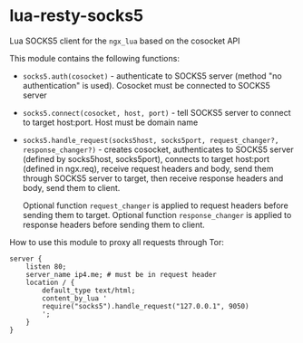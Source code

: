 lua-resty-socks5
================

Lua SOCKS5 client for the `ngx_lua` based on the cosocket API

This module contains the following functions:

 * `socks5.auth(cosocket)` - authenticate to SOCKS5
    server (method "no authentication" is used).
    Cosocket must be connected to SOCKS5 server
 * `socks5.connect(cosocket, host, port)` - tell
    SOCKS5 server to connect to target host:port.
    Host must be domain name
 * `socks5.handle_request(socks5host, socks5port,
    request_changer?, response_changer?)` -
    creates cosocket, authenticates to SOCKS5 server
    (defined by socks5host, socks5port),
    connects to target host:port (defined in ngx.req),
    receive request headers and body, send them
    through SOCKS5 server to target,
    then receive response headers and body,
    send them to client.

    Optional function `request_changer` is applied to
    request headers before sending them to target.
    Optional function `response_changer` is applied to
    response headers before sending them to client.

How to use this module to proxy all requests through Tor:

```nginx
server {
    listen 80;
    server_name ip4.me; # must be in request header
    location / {
        default_type text/html;
        content_by_lua '
        require("socks5").handle_request("127.0.0.1", 9050)
        ';
    }
}
```
